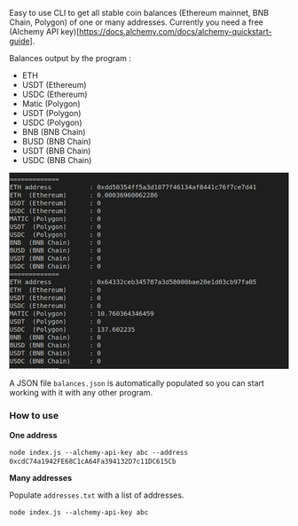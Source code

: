 Easy to use CLI to get all stable coin balances (Ethereum mainnet, BNB Chain, Polygon) of one or many addresses. Currently you need a free (Alchemy API key)[https://docs.alchemy.com/docs/alchemy-quickstart-guide].

Balances output by the program :
- ETH
- USDT (Ethereum)
- USDC (Ethereum)
- Matic (Polygon)
- USDT (Polygon)
- USDC (Polygon)
- BNB (BNB Chain)
- BUSD (BNB Chain)
- USDT (BNB Chain)
- USDC (BNB Chain)

![Example of the balances output](https://github.com/fabcotech/stablecoin-balances/raw/master/static/balances.png)

A JSON file `balances.json` is automatically populated so you can start working with it with any other program.

### How to use

**One address**

```
node index.js --alchemy-api-key abc --address 0xcdC74a1942FE68C1cA64Fa394132D7c11DC615Cb
```

**Many addresses**

Populate `addresses.txt` with a list of addresses.

```
node index.js --alchemy-api-key abc 
```